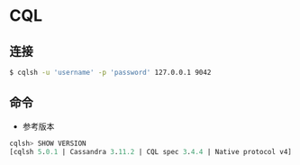 # CQL

## 连接

```sh
$ cqlsh -u 'username' -p 'password' 127.0.0.1 9042
```

## 命令

* 参考版本

```sql
cqlsh> SHOW VERSION
[cqlsh 5.0.1 | Cassandra 3.11.2 | CQL spec 3.4.4 | Native protocol v4]
```

